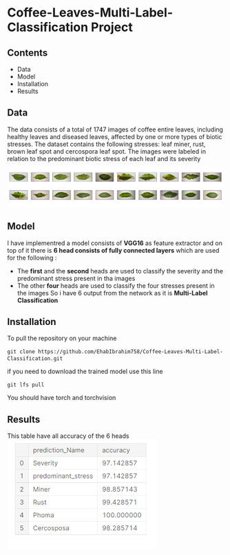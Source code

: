 # Coffee-Leaves-Multi-Label-Classification Project

## Contents
<ul> 
  <li>Data</li>
  <li>Model</li>
  <li>Installation</li>
  <li>Results</li>
</ul>
 
## Data
The data consists of a total of 1747 images of coffee entire leaves, including healthy leaves and diseased leaves, affected by
one or more types of biotic stresses. The dataset contains the following stresses: leaf miner, rust, brown leaf spot and cercospora leaf spot. 
The images were labeled in relation to the predominant biotic stress of each leaf and its severity

<img src="sample images.PNG">

## Model
I have implementred a model consists of **VGG16** as feature extractor and on top of it there is **6 head consists of fully connected layers** 
which are used for the following :
- The **first** and the **second** heads are used to classify the severity and the predominant stress present in tha images
- The other **four** heads are used to classify the four stresses present in the images
So i have 6 output from the network as it is **Multi-Label Classification** 

## Installation
To pull the repository on your machine
```
git clone https://github.com/EhabIbrahim758/Coffee-Leaves-Multi-Label-Classification.git
```

if you need to download the trained model use this line
```
git lfs pull
```

You should have torch and torchvision

## Results
This table have all accuracy of the 6 heads 
<img src = "accuracy results.PNG" />


